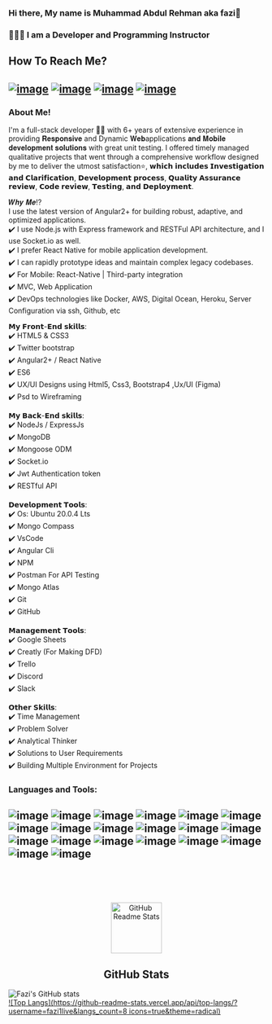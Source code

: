 ### Hi there, My name is Muhammad Abdul Rehman aka fazi👋 
### 🧑🏼‍🏭 I am a Developer and Programming Instructor
## How To Reach Me?
[![image](https://img.shields.io/badge/website-000000?style=for-the-badge&logo=About.me&logoColor=white)](https://abdulrehman.info/)
[![image](https://img.shields.io/badge/LinkedIn-0077B5?style=for-the-badge&logo=linkedin&logoColor=white)](https://www.linkedin.com/in/abdul-rehman-304882148/)
[![image](https://img.shields.io/badge/WhatsApp-25D366?style=for-the-badge&logo=whatsapp&logoColor=white)](https://wa.me/%2B923234101934)
[![image](https://img.shields.io/badge/Instagram-E4405F?style=for-the-badge&logo=instagram&logoColor=white)](https://www.instagram.com/fazi1live/)
---

### About Me!
I'm a full-stack developer 👨‍💻 with 6+ years of extensive experience in providing 𝐑𝐞𝐬𝐩𝐨𝐧𝐬𝐢𝐯𝐞 and Dynamic 𝐖𝐞𝐛applications 𝐚𝐧𝐝 𝐌𝐨𝐛𝐢𝐥𝐞 𝐝𝐞𝐯𝐞𝐥𝐨𝐩𝐦𝐞𝐧𝐭 𝐬𝐨𝐥𝐮𝐭𝐢𝐨𝐧𝐬 with great unit testing. I offered timely managed qualitative projects that went through a comprehensive workflow designed by me to deliver the utmost satisfaction⭐, 𝘄𝗵𝗶𝗰𝗵 𝗶𝗻𝗰𝗹𝘂𝗱𝗲𝘀 𝗜𝗻𝘃𝗲𝘀𝘁𝗶𝗴𝗮𝘁𝗶𝗼𝗻 𝗮𝗻𝗱 𝗖𝗹𝗮𝗿𝗶𝗳𝗶𝗰𝗮𝘁𝗶𝗼𝗻, 𝗗𝗲𝘃𝗲𝗹𝗼𝗽𝗺𝗲𝗻𝘁 𝗽𝗿𝗼𝗰𝗲𝘀𝘀, 𝗤𝘂𝗮𝗹𝗶𝘁𝘆 𝗔𝘀𝘀𝘂𝗿𝗮𝗻𝗰𝗲 𝗿𝗲𝘃𝗶𝗲𝘄, 𝗖𝗼𝗱𝗲 𝗿𝗲𝘃𝗶𝗲𝘄, 𝗧𝗲𝘀𝘁𝗶𝗻𝗴, 𝗮𝗻𝗱 𝗗𝗲𝗽𝗹𝗼𝘆𝗺𝗲𝗻𝘁.

𝑾𝒉𝒚 𝑴𝒆⁉️
<br>
 I use the latest version of Angular2+ for building robust, adaptive, and optimized applications.<br>
:heavy_check_mark: I use Node.js with Express framework and RESTFul API architecture, and I use Socket.io as well. <br>
:heavy_check_mark: I prefer React Native for mobile application development.<br>
:heavy_check_mark: I can rapidly prototype ideas and maintain complex legacy codebases.<br>
:heavy_check_mark: For Mobile: React-Native | Third-party integration<br>
:heavy_check_mark: MVC, Web Application<br>
:heavy_check_mark: DevOps technologies like Docker, AWS, Digital Ocean, Heroku, Server Configuration via ssh, Github, 
 etc<br>


𝗠𝘆 𝗙𝗿𝗼𝗻𝘁-𝗘𝗻𝗱 𝘀𝗸𝗶𝗹𝗹𝘀:<br>
:heavy_check_mark: HTML5 & CSS3<br>
:heavy_check_mark: Twitter bootstrap<br>
:heavy_check_mark: Angular2+ / React Native<br>
:heavy_check_mark: ES6<br>
:heavy_check_mark: UX/UI Designs using Html5, Css3, Bootstrap4 ,Ux/UI (Figma)<br>
:heavy_check_mark: Psd to Wireframing <br>



𝗠𝘆 𝗕𝗮𝗰𝗸-𝗘𝗻𝗱 𝘀𝗸𝗶𝗹𝗹𝘀:<br>
:heavy_check_mark: NodeJs / ExpressJs<br>
:heavy_check_mark: MongoDB <br>
:heavy_check_mark: Mongoose ODM<br>
:heavy_check_mark: Socket.io<br>
:heavy_check_mark: Jwt Authentication token<br>
:heavy_check_mark: RESTful API<br>

𝗗𝗲𝘃𝗲𝗹𝗼𝗽𝗺𝗲𝗻𝘁 𝗧𝗼𝗼𝗹𝘀:<br>
:heavy_check_mark: Os: Ubuntu 20.0.4 Lts<br>
:heavy_check_mark: Mongo Compass<br>
:heavy_check_mark: VsCode<br>
:heavy_check_mark: Angular Cli<br>
:heavy_check_mark: NPM<br>
:heavy_check_mark: Postman For API Testing<br>
:heavy_check_mark: Mongo Atlas<br>
:heavy_check_mark: Git <br>
:heavy_check_mark: GitHub<br>

𝗠𝗮𝗻𝗮𝗴𝗲𝗺𝗲𝗻𝘁 𝗧𝗼𝗼𝗹𝘀:<br>
:heavy_check_mark: Google Sheets<br>
:heavy_check_mark: Creatly (For Making DFD)<br>
:heavy_check_mark: Trello<br>
:heavy_check_mark: Discord<br>
:heavy_check_mark: Slack<br>

𝗢𝘁𝗵𝗲𝗿 𝗦𝗸𝗶𝗹𝗹𝘀:<br>
:heavy_check_mark: Time Management<br>
:heavy_check_mark: Problem Solver<br>
:heavy_check_mark: Analytical Thinker<br>
:heavy_check_mark: Solutions to User Requirements<br>
:heavy_check_mark: Building Multiple Environment for Projects<br>

### Languages and Tools:
![image](https://img.shields.io/badge/HTML5-E34F26?style=for-the-badge&logo=html5&logoColor=white)
![image](https://img.shields.io/badge/CSS3-1572B6?style=for-the-badge&logo=css3&logoColor=white)
![image](https://img.shields.io/badge/JavaScript-323330?style=for-the-badge&logo=javascript&logoColor=F7DF1E)
![image](https://img.shields.io/badge/TypeScript-007ACC?style=for-the-badge&logo=typescript&logoColor=white)
![image](https://img.shields.io/badge/Angular-DD0031?style=for-the-badge&logo=angular&logoColor=white)
![image](https://img.shields.io/badge/React_Native-20232A?style=for-the-badge&logo=react&logoColor=61DAFB)
![image](https://img.shields.io/badge/Node%20js-339933?style=for-the-badge&logo=nodedotjs&logoColor=white)
![image](https://img.shields.io/badge/Express%20js-000000?style=for-the-badge&logo=express&logoColor=white)
![image](https://img.shields.io/badge/MongoDB-4EA94B?style=for-the-badge&logo=mongodb&logoColor=white)
![image](https://img.shields.io/badge/Bootstrap-563D7C?style=for-the-badge&logo=bootstrap&logoColor=white)
![image](https://img.shields.io/badge/Heroku-430098?style=for-the-badge&logo=heroku&logoColor=white)
![image](https://img.shields.io/badge/Digital_Ocean-0080FF?style=for-the-badge&logo=DigitalOcean&logoColor=white)
![image](https://img.shields.io/badge/Amazon_AWS-FF9900?style=for-the-badge&logo=amazonaws&logoColor=white)
![image](https://img.shields.io/badge/Vercel-000000?style=for-the-badge&logo=vercel&logoColor=white)
![image](https://img.shields.io/badge/Figma-F24E1E?style=for-the-badge&logo=figma&logoColor=white)
![image](https://img.shields.io/badge/Docker-2CA5E0?style=for-the-badge&logo=docker&logoColor=white)
![image](https://img.shields.io/badge/Ubuntu-E95420?style=for-the-badge&logo=ubuntu&logoColor=white)
![image](https://img.shields.io/badge/Visual_Studio_Code-0078D4?style=for-the-badge&logo=visual%20studio%20code&logoColor=white)
![image](https://img.shields.io/badge/Postman-FF6C37?style=for-the-badge&logo=Postman&logoColor=white)
![image](https://img.shields.io/badge/Cloudflare-F38020?style=for-the-badge&logo=Cloudflare&logoColor=white)
---
<br><br><br>
<p align="center">
 <img width="100px" src="https://res.cloudinary.com/anuraghazra/image/upload/v1594908242/logo_ccswme.svg" align="center" alt="GitHub Readme Stats" />
 <h2 align="center">GitHub Stats</h2>

![Fazi's GitHub stats](https://github-readme-stats.vercel.app/api?username=fazi1live&show_icons=true&theme=radical)<br>
[![Top Langs](https://github-readme-stats.vercel.app/api/top-langs/?username=fazi1live&langs_count=8 icons=true&theme=radical)](https://github.com/fazi1live/github-readme-stats)
</p>






